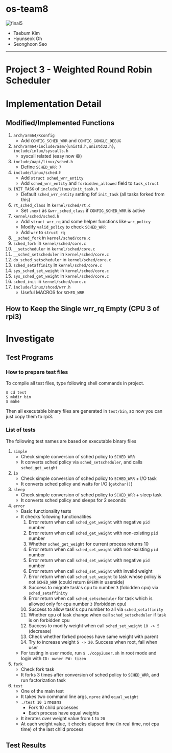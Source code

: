 # os-team8
![final5](https://user-images.githubusercontent.com/25524539/54601604-c7cfd080-4a82-11e9-81fd-bd870b4ff151.png)
- Taebum Kim
- Hyunseok Oh
- Seonghoon Seo

---
# Project 3 - Weighted Round Robin Scheduler 

# Implementation Detail

## Modified/Implemented Functions

1. `arch/arm64/Kconfig`
    - Add `CONFIG_SCHED_WRR` and `CONFIG_GONGLE_DEBUG`
2. `arch/arm64/include/asm/{unistd.h,unistd32.h}`, `include/inlux/syscalls.h`
    - syscall related (easy now :smile:)
3. `include/uapi/linux/sched.h`
    - Define `SCHED_WRR 7`
4. `include/linux/sched.h`
    - Add `struct sched_wrr_entity`
    - Add `sched_wrr_entity` and `forbidden_allowed` field to `task_struct`
5. `INIT_TASK` of `include/linux/init_task.h`
    - Default `sched_wrr_entity` setting fof `init_task` (all tasks forked from this)
6. `rt_sched_class` in `kernel/sched/rt.c`
    - Set `.next` as `&wrr_sched_class` if `CONFIG_SCHED_WRR` is active
7. `kernel/sched/sched.h`
    - Add `struct wrr_rq` and some helper functions like `wrr_policy`
    - Modify `valid_policy` to check `SCHED_WRR`
    - Add `wrr` to `struct rq`
8. `__sched_fork` in `kernel/sched/core.c`
9. `sched_fork` in `kernel/sched/core.c`
10. `__setscheduler` in `kernel/sched/core.c`
11. `__sched_setscheduler` in `kernel/sched/core.c`
12. `do_sched_setscheduler` in `kernel/sched/core.c`
13. `sched_setaffinity` in `kernel/sched/core.c`
14. `sys_sched_set_weight` in `kernel/sched/core.c`
15. `sys_sched_get_weight` in `kernel/sched/core.c`
16. `sched_init` in `kernel/sched/core.c`
17. `include/linux/shced/wrr.h`
    - Useful MACROS for `SCHED_WRR`

## How to Keep the Single wrr_rq Empty (CPU 3 of rpi3)

# Investigate

## Test Programs

### How to prepare test files

To compile all test files, type following shell commands in project.
```
$ cd test
$ mkdir bin
$ make
```
Then all executable binary files are generated in `test/bin`, so now you can just copy them to rpi3.

### List of tests

The following test names are based on executable binary files
1. `simple`
    - Check simple conversion of sched policy to `SCHED_WRR`
    - It converts sched policy via `sched_setscheduler`, and calls `sched_get_weight`
2. `io`
    - Check simple conversion of sched policy to `SCHED_WRR` + I/O task
    - It converts sched policy and waits for I/O (`getchar()`)
3. `sleep`
    - Check simple conversion of sched policy to `SCHED_WRR` + sleep task
    - It converts sched policy and sleeps for 2 seconds
4. `error`
    - Basic functionality tests
    - It checks following functionalities
        1. Error return when call `sched_get_weight` with negative `pid` number
        2. Error return when call `sched_get_weight` with non-existing `pid` number
        3. Whether `sched_get_weight` for current process returns 10
        4. Error return when call `sched_set_weight` with non-existing `pid` number
        5. Error return when call `sched_set_weight` with negative `pid` number
        6. Error return when call `sched_set_weight` with invalid weight
        7. Error return when call `sched_set_weight` to task whose policy is not `SCHED_WRR` (could return `EPERM` in userside)
        8. Success to migrate task's cpu to number `3` (fobidden cpu) via `sched_setaffinity`
        9. Error return when call `sched_setscheduler` for task which is allowed only for cpu number `3` (forbidden cpu)
        10. Success to allow task's cpu number to all via `sched_setaffinity`
        11. Whether cpu of task change when call `sched_setscheduler` if task is on forbidden cpu
        12. Success to modify weight when call `sched_set_weight` `10 -> 5` (decrease)
        13. Check whether forked process have same weight with parent
        14. Try to increase weight `5 -> 20`. Success when root, fail when user
    - For testing in user mode, run `$ ./copy2user.sh` in root mode and login with `ID: owner PW: tizen`
5. `fork`
    - Check fork task
    - It forks 3 times after conversion of sched policy to `SCHED_WRR`, and run factorization task
6. `test`
    - One of the main test
    - It takes two command line args, `nproc` and `equal_weight`
    - `./test 10 1` means
        - Fork 10 child processes
        - Each process have equal weights
    - It iterates over weight value from `1` to `20`
    - At each weight value, it checks elapsed time (in real time, not cpu time) of the last child process
    
## Test Results
